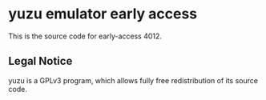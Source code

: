 yuzu emulator early access
=============

This is the source code for early-access 4012.

## Legal Notice

yuzu is a GPLv3 program, which allows fully free redistribution of its source code.